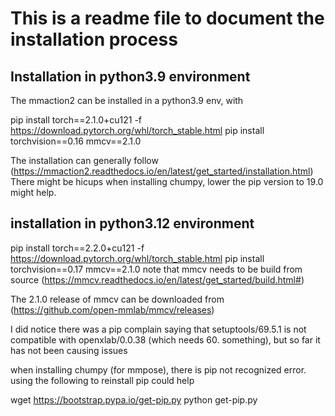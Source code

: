 # This is a readme file to document the installation process

## Installation in python3.9 environment 

The mmaction2 can be installed in a python3.9 env, with 

pip install torch==2.1.0+cu121 -f https://download.pytorch.org/whl/torch_stable.html
pip install torchvision==0.16
mmcv==2.1.0

The installation can generally follow (https://mmaction2.readthedocs.io/en/latest/get_started/installation.html)
There might be hicups when installing chumpy, lower the pip version to 19.0 might help.

## installation in python3.12 environment

pip install torch==2.2.0+cu121 -f https://download.pytorch.org/whl/torch_stable.html
pip install torchvision==0.17
mmcv==2.1.0
note that mmcv needs to be build from source (https://mmcv.readthedocs.io/en/latest/get_started/build.html#)

The 2.1.0 release of mmcv can be downloaded from (https://github.com/open-mmlab/mmcv/releases)

I did notice there was a pip complain saying that setuptools/69.5.1 is not compatible with openxlab/0.0.38 (which needs 60. something), but so far it has not been causing issues

when installing chumpy (for mmpose), there is pip not recognized error. using the following to reinstall pip could help

wget https://bootstrap.pypa.io/get-pip.py
python get-pip.py



